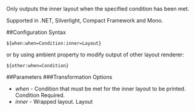Only outputs the inner layout when the specified condition has been met. 

Supported in .NET, Silverlight, Compact Framework and Mono.

##Configuration Syntax
```
${when:when=Condition:inner=Layout}
```

or by using ambient property to modify output of other layout renderer:

```
${other:when=Condition}
```

##Parameters
###Transformation Options
* _when_ - Condition that must be met for the inner layout to be printed. Condition Required.
* _inner_ - Wrapped layout. Layout